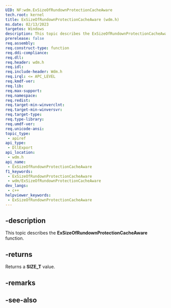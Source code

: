 ```yaml
---
UID: NF:wdm.ExSizeOfRundownProtectionCacheAware
tech.root: kernel
title: ExSizeOfRundownProtectionCacheAware (wdm.h)
ms.date: 02/13/2023
targetos: Windows
description: This topic describes the ExSizeOfRundownProtectionCacheAware function.
prerelease: false
req.assembly: 
req.construct-type: function
req.ddi-compliance: 
req.dll: 
req.header: wdm.h
req.idl: 
req.include-header: Wdm.h
req.irql: <= APC_LEVEL
req.kmdf-ver: 
req.lib: 
req.max-support: 
req.namespace: 
req.redist: 
req.target-min-winverclnt: 
req.target-min-winversvr: 
req.target-type: 
req.type-library: 
req.umdf-ver: 
req.unicode-ansi: 
topic_type:
 - apiref
api_type:
 - DllExport
api_location:
 - wdm.h
api_name:
 - ExSizeOfRundownProtectionCacheAware
f1_keywords:
 - ExSizeOfRundownProtectionCacheAware
 - wdm/ExSizeOfRundownProtectionCacheAware
dev_langs:
 - c++
helpviewer_keywords:
 - ExSizeOfRundownProtectionCacheAware
---
```


## -description

This topic describes the **ExSizeOfRundownProtectionCacheAware** function.

## -returns

Returns a **SIZE_T** value.

## -remarks

## -see-also
